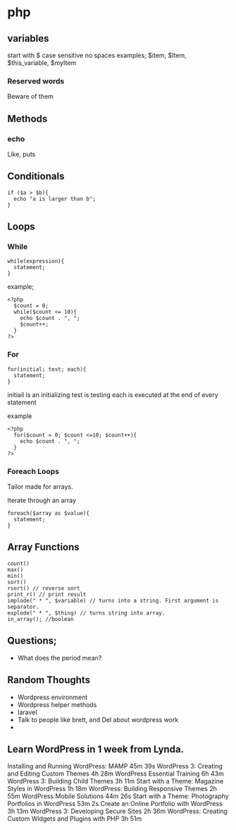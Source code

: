 # php

## variables
start with $
case sensitive
no spaces
examples; $item, $Item, $this_variable, $myItem

### Reserved words
Beware of them

## Methods
### echo
Like, puts

## Conditionals

    if ($a > $b){
      echo "a is larger than b";
    }


## Loops

### While
    while(expression){
      statement;
    }

example;

    <?php
      $count = 0;
      while($count <= 10){
        echo $count . ", ";
        $count++;
      }
    ?>

### For

    for(initial; test; each){
      statement;
    }

initiail is an initializing
test is testing
each is executed at the end of every statement


example

    <?php
      for($count = 0; $count <=10; $count++){
        echo $count . ", ";
      }
    ?>

### Foreach Loops
Tailor made for arrays.

Iterate through an array

    foreach($array as $value){
      statement;
    }

## Array Functions

    count()
    max()
    min()
    sort()
    rsort() // reverse sort
    print_r() // print result
    implode(" * ", $variable) // turns into a string. First argument is separator.
    explode(" * ", $thing) // turns string into array.
    in_array(); //boolean

## Questions;
- What does the period mean?

## Random Thoughts
- Wordpress environment
- Wordpress helper methods
- laravel
- Talk to people like brett, and Del about wordpress work
-

## Learn WordPress in 1 week from Lynda.
Installing and Running WordPress: MAMP                                  45m 39s
WordPress 3: Creating and Editing Custom Themes                         4h 28m
WordPress Essential Training                                            6h 43m
WordPress 3: Building Child Themes                                      3h 11m
Start with a Theme: Magazine Styles in WordPress                        1h 18m
WordPress: Building Responsive Themes                                   2h 55m
WordPress Mobile Solutions                                              44m 26s
Start with a Theme: Photography Portfolios in WordPress                 53m 2s
Create an Online Portfolio with WordPress                               3h 13m
WordPress 3: Developing Secure Sites                                    2h 36m
WordPress: Creating Custom Widgets and Plugins with PHP                 3h 51m









